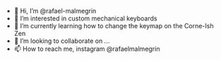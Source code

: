 - 👋 Hi, I’m @rafael-malmegrin
- 👀 I’m interested in custom mechanical keyboards
- 🌱 I’m currently learning how to change the keymap on the Corne-Ish Zen
- 💞️ I’m looking to collaborate on ...
- 📫 How to reach me, instagram @rafaelmalmegrin

<!---
rafael-malmegrin/rafael-malmegrin is a ✨ special ✨ repository because its `README.md` (this file) appears on your GitHub profile.
You can click the Preview link to take a look at your changes.
--->
